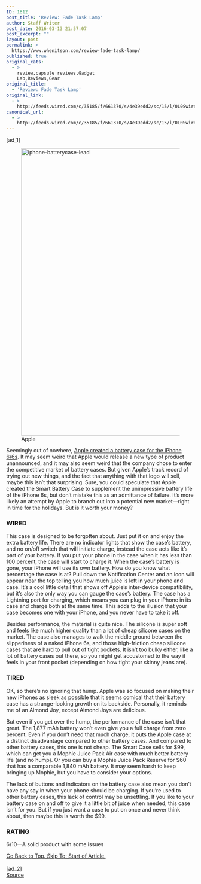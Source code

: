 ```yaml
---
ID: 1812
post_title: 'Review: Fade Task Lamp'
author: Staff Writer
post_date: 2016-03-13 21:57:07
post_excerpt: ""
layout: post
permalink: >
  https://www.whenitson.com/review-fade-task-lamp/
published: true
original_cats:
  - >
    review,capsule reviews,Gadget
    Lab,Reviews,Gear
original_title:
  - 'Review: Fade Task Lamp'
original_link:
  - >
    http://feeds.wired.com/c/35185/f/661370/s/4e39edd2/sc/15/l/0L0Swired0N0C20A160C0A30Creview0Efade0Etask0Elamp0C/story01.htm
canonical_url:
  - >
    http://feeds.wired.com/c/35185/f/661370/s/4e39edd2/sc/15/l/0L0Swired0N0C20A160C0A30Creview0Efade0Etask0Elamp0C/story01.htm
---
```

 [ad_1]
<br><div id=""><figure attachment_1944409="" class="wp-caption landscape alignnone  relative" data-js="fader"><a href="http://www.wired.com/wp-content/uploads/2015/12/iphone-batterycase-lead.jpg"><img src="http://www.whenitson.com/wp-content/uploads/2016/03/Review-Fade-Task-Lamp.jpg" alt="iphone-batterycase-lead" width="1024" height="768" class="size-large wp-image-1944409"/></a><figcaption class="wp-caption-text link-underline"><span class="credit link-underline-sm"><span aria-hidden="true" class="ui ui ui-photo inline-block ui-credit relative opacity-5 marg-r-micro"/> Apple</span></figcaption></figure><p>Seemingly out of nowhere, <a href="http://www.wired.com/2015/12/the-iphone-smart-battery-case-is-apples-first/#slide-1" target="_blank">Apple created a battery case for the iPhone 6/6s</a>. It may seem weird that Apple would release a new type of product unannounced, and it may also seem weird that the company chose to enter the competitive market of battery cases. But given Apple’s track record of trying out new things, and the fact that anything with that logo will sell, maybe this isn’t that surprising. Sure, you could speculate that Apple created the Smart Battery Case to supplement the unimpressive battery life of the iPhone 6s, but don’t mistake this as an admittance of failure. It’s more likely an attempt by Apple to branch out into a potential new market—right in time for the holidays. But is it worth your money?</p>
<h3>WIRED</h3>
<p>This case is designed to be forgotten about. Just put it on and enjoy the extra battery life. There are no indicator lights that show the case’s battery, and no on/off switch that will initiate charge, instead the case acts like it’s part of your battery. If you put your phone in the case when it has less than 100 percent, the case will start to charge it. When the case’s battery is gone, your iPhone will use its own battery. How do you know what percentage the case is at? Pull down the Notification Center and an icon will appear near the top telling you how much juice is left in your phone and case. It’s a cool little detail that shows off Apple’s inter-device compatibility, but it’s also the only way you can gauge the case’s battery. The case has a Lightning port for charging, which means you can plug in your iPhone in its case and charge both at the same time. This adds to the illusion that your case becomes one with your iPhone, and you never have to take it off.</p>
<p>Besides performance, the material is quite nice. The silicone is super soft and feels like much higher quality than a lot of cheap silicone cases on the market. The case also manages to walk the middle ground between the slipperiness of a naked iPhone 6s, and those high-friction cheap silicone cases that are hard to pull out of tight pockets. It isn’t too bulky either, like a lot of battery cases out there, so you might get accustomed to the way it feels in your front pocket (depending on how tight your skinny jeans are).</p>
<h3>TIRED</h3>
<p>OK, so there’s no ignoring that hump. Apple was so focused on making their new iPhones as sleek as possible that it seems comical that their battery case has a strange-looking growth on its backside. Personally, it reminds me of an Almond Joy, except Almond Joys are delicious.</p>
<p>But even if you get over the hump, the performance of the case isn’t that great. The 1,877 mAh battery won’t even give you a full charge from zero percent. Even if you don’t need that much charge, it puts the Apple case at a distinct disadvantage compared to other battery cases. And compared to other battery cases, this one is not cheap. The Smart Case sells for $99, which can get you a Mophie Juice Pack Air case with much better battery life (and no hump). Or you can buy a Mophie Juice Pack Reserve for $60 that has a comparable 1,840 mAh battery. It may seem harsh to keep bringing up Mophie, but you have to consider your options.</p>
<p>The lack of buttons and indicators on the battery case also mean you don’t have any say in when your phone should be charging. If you’re used to other battery cases, this lack of control may be unsettling. If you like to your battery case on and off to give it a little bit of juice when needed, this case isn’t for you. But if you just want a case to put on once and never think about, then maybe this is worth the $99.</p>
<h3>RATING</h3>
<p><span class="tungsten marg-r-micro inline-block v-align-b score">6/10—</span><span>A solid product with some issues</span></p>
							<a class="visually-hidden skip-to-text-link focusable bg-white" href="#start-of-content">Go Back to Top. Skip To: Start of Article.</a>
						</div>
<br>[ad_2]
<br><a href="http://feeds.wired.com/c/35185/f/661370/s/4e39edd2/sc/15/l/0L0Swired0N0C20A160C0A30Creview0Efade0Etask0Elamp0C/story01.htm">Source </a>